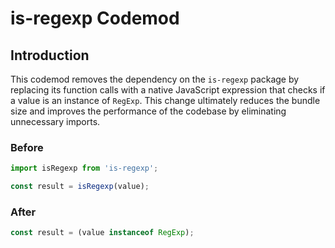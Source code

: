 # is-regexp Codemod

## Introduction

This codemod removes the dependency on the `is-regexp` package by replacing its function calls with a native JavaScript expression that checks if a value is an instance of `RegExp`. This change ultimately reduces the bundle size and improves the performance of the codebase by eliminating unnecessary imports.

### Before

```javascript
import isRegexp from 'is-regexp';

const result = isRegexp(value);
```

### After

```javascript
const result = (value instanceof RegExp);
```
